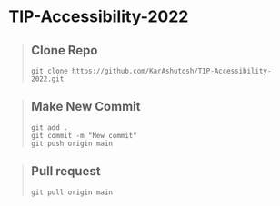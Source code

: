 # TIP-Accessibility-2022

>## Clone Repo
>```
>git clone https://github.com/KarAshutosh/TIP-Accessibility-2022.git
>```

>## Make New Commit
>```
>git add .
>git commit -m "New commit"
>git push origin main
>```

>## Pull request
>```
>git pull origin main
>```